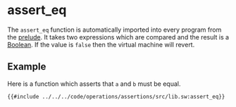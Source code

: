 # assert_eq

The `assert_eq` function is automatically imported into every program from the [prelude](../../misc/prelude.md). It takes two expressions which are compared and the result is a [Boolean](../../language/built-ins/boolean.md). If the value is `false` then the virtual machine will revert.

## Example

Here is a function which asserts that `a` and `b` must be equal.

```sway
{{#include ../../../code/operations/assertions/src/lib.sw:assert_eq}}
```
